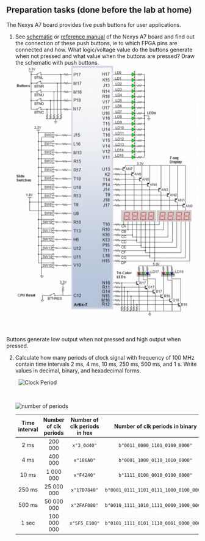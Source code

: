 <a name="preparation"></a>

## Preparation tasks (done before the lab at home)

The Nexys A7 board provides five push buttons for user applications.

1. See [schematic](https://github.com/tomas-fryza/digital-electronics-1/blob/master/docs/nexys-a7-sch.pdf) or [reference manual](https://reference.digilentinc.com/reference/programmable-logic/nexys-a7/reference-manual) of the Nexys A7 board and find out the connection of these push buttons, ie to which FPGA pins are connected and how. What logic/voltage value do the buttons generate when not pressed and what value when the buttons are pressed? Draw the schematic with push buttons.
![Schematic](https://github.com/xzdraz12/digital-electronics-1/blob/main/labs/04-segment/n4r.png)

  Buttons generate low output when not pressed and high output when pressed.


2. Calculate how many periods of clock signal with frequency of 100&nbsp;MHz contain time intervals 2&nbsp;ms, 4&nbsp;ms, 10&nbsp;ms, 250&nbsp;ms, 500&nbsp;ms, and 1&nbsp;s. Write values in decimal, binary, and hexadecimal forms.

   &nbsp;
   ![Clock Period](https://github.com/tomas-fryza/digital-electronics-1/blob/master/labs/06-counter/images/freq.png)

   &nbsp;

   ![number of periods](https://github.com/tomas-fryza/digital-electronics-1/blob/master/labs/06-counter/images/periods.png)
   &nbsp;
   <!--
   https://editor.codecogs.com/
   T_{clk}=\frac{1}{f_{clk}}=
   \textup{number of clk period} = \frac{\textup{time interval}}{T_{clk}}=
   -->

   | **Time interval** | **Number of clk periods** | **Number of clk periods in hex** | **Number of clk periods in binary** |
   | :-: | :-: | :-: | :-: |
   | 2&nbsp;ms | 200 000 | `x"3_0d40"` | `b"0011_0000_1101_0100_0000"` |
   | 4&nbsp;ms | 400 000 | `x"186A0"` | `b"0001_1000_0110_1010_0000"`|
   | 10&nbsp;ms | 1 000 000 | `x"F4240"`| `b"1111_0100_0010_0100_0000"`|
   | 250&nbsp;ms | 25 000 000 | `x"17D7840"`| `b"0001_0111_1101_0111_1000_0100_0000"`|
   | 500&nbsp;ms | 50 000 000 | `x"2FAF080"`| `b"0010_1111_1010_1111_0000_1000_0000"`|
   | 1&nbsp;sec | 100 000 000 | `x"5F5_E100"` | `b"0101_1111_0101_1110_0001_0000_0000"` |

